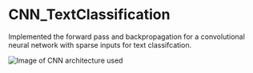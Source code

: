 # CNN_TextClassification

Implemented the forward pass and backpropagation for a convolutional neural network with sparse inputs for text classifcation.

![Image of CNN architecture used](https://github.com/Priyam05/CNN_TextClassification/CNNForText.JPG)
